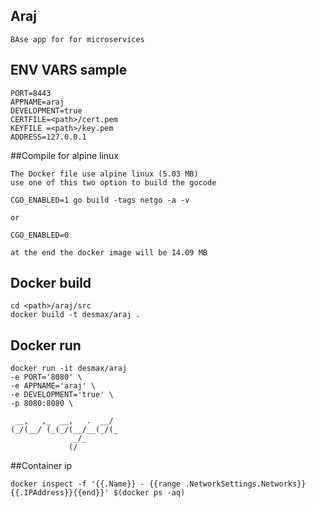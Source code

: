 ## Araj 

```
BAse app for for microservices
```

## ENV VARS sample

```
PORT=8443
APPNAME=araj
DEVELOPMENT=true
CERTFILE=<path>/cert.pem
KEYFILE =<path>/key.pem
ADDRESS=127.0.0.1

```

##Compile for alpine linux

```
The Docker file use alpine linux (5.03 MB)
use one of this two option to build the gocode

CGO_ENABLED=1 go build -tags netgo -a -v

or 

CGO_ENABLED=0
 
at the end the docker image will be 14.09 MB

```
 
## Docker build

```
cd <path>/araj/src
docker build -t desmax/araj .

```
 
## Docker run

```
docker run -it desmax/araj 
-e PORT='8080' \
-e APPNAME='araj' \
-e DEVELOPMENT='true' \
-p 8080:8080 \

 __,   ,_  __,   .  __/
(_/(__/ (_(_/(__/__(_/(_
              _/_
             (/
```

##Container ip

```
docker inspect -f '{{.Name}} - {{range .NetworkSettings.Networks}}{{.IPAddress}}{{end}}' $(docker ps -aq)

```
 

